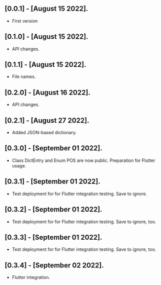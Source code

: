 ## [0.0.1] - [August 15 2022].

* First version

## [0.1.0] - [August 15 2022].

* API changes.

## [0.1.1] - [August 15 2022].

* File names.

## [0.2.0] - [August 16 2022].

* API changes.

## [0.2.1] - [August 27 2022].

* Added JSON-based dictionary.

## [0.3.0] - [September 01 2022].

* Class DictEntry and Enum POS are now public. Preparation for Flutter usage.

## [0.3.1] - [September 01 2022].

* Test deployment for for Flutter integration testing. Save to ignore.

## [0.3.2] - [September 01 2022].

* Test deployment for for Flutter integration testing. Save to ignore, too.

## [0.3.3] - [September 01 2022].

* Test deployment for for Flutter integration testing. Save to ignore, too.

## [0.3.4] - [September 02 2022].

* Flutter integration.
